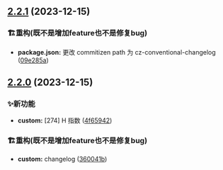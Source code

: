 

## [2.2.1](https://github.com/continuous-learning/fe-leetcode/compare/v2.2.0...v2.2.1) (2023-12-15)


### 🏗️重构(既不是增加feature也不是修复bug)

* **package.json:** 更改 commitizen path 为 cz-conventional-changelog ([09e285a](https://github.com/continuous-learning/fe-leetcode/commit/09e285ae6235bd44842e5c1abc70f9540da9a47f))

## [2.2.0](https://github.com/continuous-learning/fe-leetcode/compare/v1.1.0...v2.2.0) (2023-12-15)


### ✨新功能

* **custom:** [274] H 指数 ([4f65942](https://github.com/continuous-learning/fe-leetcode/commit/4f65942e97d6a940ce1790128ef04315ae48a72e))


### 🏗️重构(既不是增加feature也不是修复bug)

* **custom:** changelog ([360041b](https://github.com/continuous-learning/fe-leetcode/commit/360041bab25b109a72a7599fbfc5147b7da58e0c))

